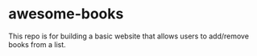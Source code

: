 # awesome-books
This repo is for building a basic website that allows users to add/remove books from a list.
